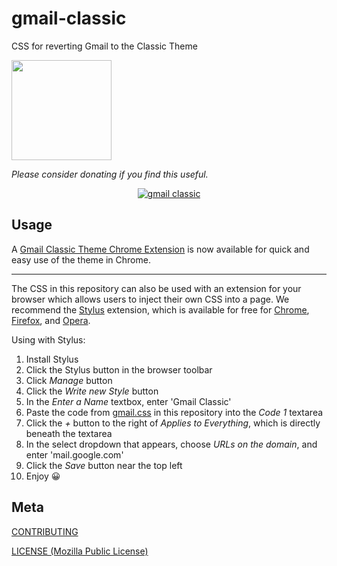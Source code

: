 # gmail-classic

CSS for reverting Gmail to the Classic Theme

<a href="https://www.patreon.com/shellscape">
  <img src="https://c5.patreon.com/external/logo/become_a_patron_button@2x.png" width="160">
</a>

_Please consider donating if you find this useful._

<div align="center">
  <a href="https://raw.githubusercontent.com/shellscape/gmail-classic/master/assets/screenshot-full.png?sanitize=1" target="_blank">
  	<img src="https://raw.githubusercontent.com/shellscape/gmail-classic/master/assets/screenshot.png?sanitize=1" alt="gmail classic">
  </a>
</div>

## Usage

A [Gmail Classic Theme Chrome Extension](https://chrome.google.com/webstore/detail/gmail-classic-theme/cokholnilkppcchlfepienmlbafkjplj) is now available for quick and easy use of the theme in Chrome.

---

The CSS in this repository can also be used with an extension for your browser which allows users to inject their own CSS into a page. We recommend the [Stylus](https://add0n.com/stylus.html) extension, which is available for free for [Chrome](https://chrome.google.com/webstore/detail/clngdbkpkpeebahjckkjfobafhncgmne), [Firefox](https://addons.mozilla.org/firefox/addon/styl-us/), and [Opera](https://addons.opera.com/extensions/details/stylus/).

Using with Stylus:

1. Install Stylus
1. Click the Stylus button in the browser toolbar
1. Click _Manage_ button
1. Click the _Write new Style_ button
1. In the _Enter a Name_ textbox, enter 'Gmail Classic'
1. Paste the code from [gmail.css](https://github.com/shellscape/gmail-classic/blob/master/gmail.css) in this repository into the _Code 1_ textarea
1. Click the _+_ button to the right of _Applies to Everything_, which is directly beneath the textarea
1. In the select dropdown that appears, choose _URLs on the domain_, and enter 'mail.google.com'
1. Click the _Save_ button near the top left
1. Enjoy 😀

## Meta

[CONTRIBUTING](./.github/CONTRIBUTING.md)

[LICENSE (Mozilla Public License)](./LICENSE)
